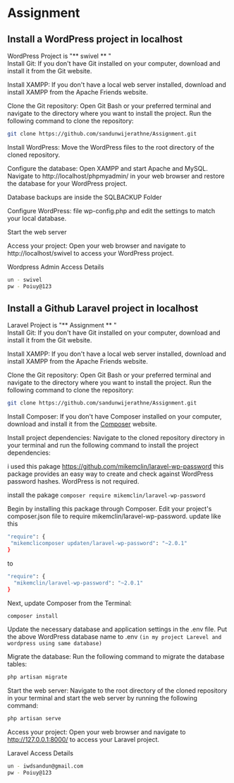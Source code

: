 # Assignment

## Install a WordPress project in localhost
WordPress Project is "** swivel ** "<br>
Install Git: If you don't have Git installed on your computer, download and install it from the Git website.

Install XAMPP: If you don't have a local web server installed, download and install XAMPP from the Apache Friends website.

Clone the Git repository: Open Git Bash or your preferred terminal and navigate to the directory where you want to install the project. Run the following command to clone the repository:

```bash
git clone https://github.com/sandunwijerathne/Assignment.git
```
Install WordPress: Move the WordPress files to the root directory of the cloned repository.


Configure the database: Open XAMPP and start Apache and MySQL. Navigate to http://localhost/phpmyadmin/ in your web browser and restore the database for your WordPress project.

Database backups are inside the SQLBACKUP Folder

Configure WordPress: file wp-config.php and edit the settings to match your local database.

Start the web server

Access your project: Open your web browser and navigate to http://localhost/swivel to access your WordPress project.


Wordpress Admin Access Details
```bash
un - swivel
pw - Poiuy@123
```


## Install a Github Laravel project in localhost
Laravel Project is "** Assignment ** "<br>
Install Git: If you don't have Git installed on your computer, download and install it from the Git website.

Install XAMPP: If you don't have a local web server installed, download and install XAMPP from the Apache Friends website.

Clone the Git repository: Open Git Bash or your preferred terminal and navigate to the directory where you want to install the project. Run the following command to clone the repository:

```bash
git clone https://github.com/sandunwijerathne/Assignment.git
```

Install Composer: If you don't have Composer installed on your computer, download and install it from the <a href="https://getcomposer.org/">Composer</a> website.

Install project dependencies: Navigate to the cloned repository directory in your terminal and run the following command to install the project dependencies:

i used this pakage  https://github.com/mikemclin/laravel-wp-password this package provides an easy way to create and check against WordPress password hashes. WordPress is not required.

install the pakage 
`composer require mikemclin/laravel-wp-password`  

Begin by installing this package through Composer. Edit your project's composer.json file to require mikemclin/laravel-wp-password.
update like this
```bash
"require": {
 "mikemclicomposer updaten/laravel-wp-password": "~2.0.1"
} 
```
to 
```bash
"require": {
  "mikemclin/laravel-wp-password": "~2.0.1"
}
```
Next, update Composer from the Terminal:

```bash
composer install
```

Update the necessary database and application settings in the .env file. Put the above WordPress database name to .env 
`(in my project Larevel and wordpress using same database)`

Migrate the database: Run the following command to migrate the database tables:
```bash
php artisan migrate
```
Start the web server: Navigate to the root directory of the cloned repository in your terminal and start the web server by running the following command:

```bash
php artisan serve
```
Access your project: Open your web browser and navigate to http://127.0.0.1:8000/ to access your Laravel project.

Laravel Access Details
```bash
un - iwdsandun@gmail.com
pw - Poiuy@123
```
